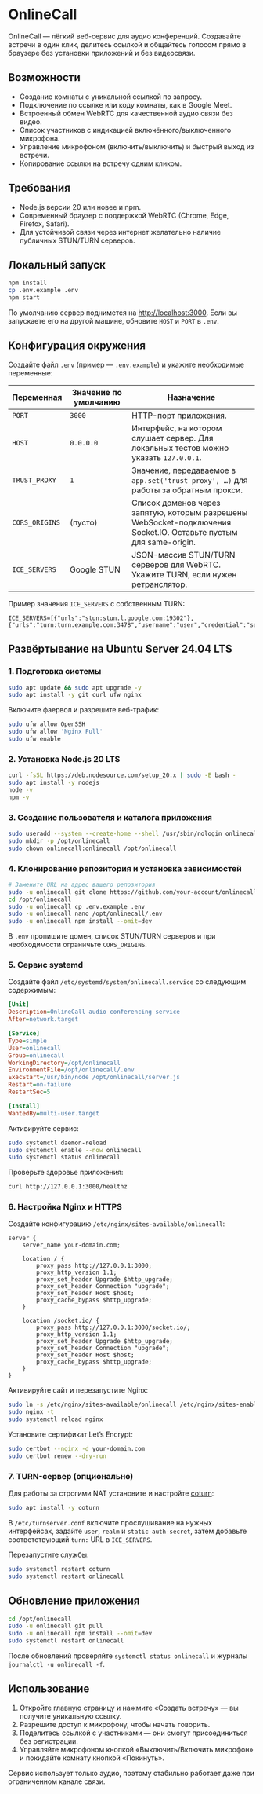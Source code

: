 # OnlineCall

OnlineCall — лёгкий веб-сервис для аудио конференций. Создавайте встречи в один клик, делитесь ссылкой и общайтесь голосом прямо в браузере без установки приложений и без видеосвязи.

## Возможности

- Создание комнаты с уникальной ссылкой по запросу.
- Подключение по ссылке или коду комнаты, как в Google Meet.
- Встроенный обмен WebRTC для качественной аудио связи без видео.
- Список участников с индикацией включённого/выключенного микрофона.
- Управление микрофоном (включить/выключить) и быстрый выход из встречи.
- Копирование ссылки на встречу одним кликом.

## Требования

- Node.js версии 20 или новее и npm.
- Современный браузер с поддержкой WebRTC (Chrome, Edge, Firefox, Safari).
- Для устойчивой связи через интернет желательно наличие публичных STUN/TURN серверов.

## Локальный запуск

```bash
npm install
cp .env.example .env
npm start
```

По умолчанию сервер поднимется на [http://localhost:3000](http://localhost:3000). Если вы запускаете его на другой машине, обновите `HOST` и `PORT` в `.env`.

## Конфигурация окружения

Создайте файл `.env` (пример — `.env.example`) и укажите необходимые переменные:

| Переменная | Значение по умолчанию | Назначение |
| --- | --- | --- |
| `PORT` | `3000` | HTTP-порт приложения. |
| `HOST` | `0.0.0.0` | Интерфейс, на котором слушает сервер. Для локальных тестов можно указать `127.0.0.1`. |
| `TRUST_PROXY` | `1` | Значение, передаваемое в `app.set('trust proxy', …)` для работы за обратным прокси. |
| `CORS_ORIGINS` | (пусто) | Список доменов через запятую, которым разрешены WebSocket-подключения Socket.IO. Оставьте пустым для same-origin. |
| `ICE_SERVERS` | Google STUN | JSON-массив STUN/TURN серверов для WebRTC. Укажите TURN, если нужен ретранслятор. |

Пример значения `ICE_SERVERS` c собственным TURN:

```env
ICE_SERVERS=[{"urls":"stun:stun.l.google.com:19302"},{"urls":"turn:turn.example.com:3478","username":"user","credential":"secret"}]
```

## Развёртывание на Ubuntu Server 24.04 LTS

### 1. Подготовка системы

```bash
sudo apt update && sudo apt upgrade -y
sudo apt install -y git curl ufw nginx
```

Включите фаервол и разрешите веб-трафик:

```bash
sudo ufw allow OpenSSH
sudo ufw allow 'Nginx Full'
sudo ufw enable
```

### 2. Установка Node.js 20 LTS

```bash
curl -fsSL https://deb.nodesource.com/setup_20.x | sudo -E bash -
sudo apt install -y nodejs
node -v
npm -v
```

### 3. Создание пользователя и каталога приложения

```bash
sudo useradd --system --create-home --shell /usr/sbin/nologin onlinecall
sudo mkdir -p /opt/onlinecall
sudo chown onlinecall:onlinecall /opt/onlinecall
```

### 4. Клонирование репозитория и установка зависимостей

```bash
# Замените URL на адрес вашего репозитория
sudo -u onlinecall git clone https://github.com/your-account/onlinecall.git /opt/onlinecall
cd /opt/onlinecall
sudo -u onlinecall cp .env.example .env
sudo -u onlinecall nano /opt/onlinecall/.env
sudo -u onlinecall npm install --omit=dev
```

В `.env` пропишите домен, список STUN/TURN серверов и при необходимости ограничьте `CORS_ORIGINS`.

### 5. Сервис systemd

Создайте файл `/etc/systemd/system/onlinecall.service` со следующим содержимым:

```ini
[Unit]
Description=OnlineCall audio conferencing service
After=network.target

[Service]
Type=simple
User=onlinecall
Group=onlinecall
WorkingDirectory=/opt/onlinecall
EnvironmentFile=/opt/onlinecall/.env
ExecStart=/usr/bin/node /opt/onlinecall/server.js
Restart=on-failure
RestartSec=5

[Install]
WantedBy=multi-user.target
```

Активируйте сервис:

```bash
sudo systemctl daemon-reload
sudo systemctl enable --now onlinecall
sudo systemctl status onlinecall
```

Проверьте здоровье приложения:

```bash
curl http://127.0.0.1:3000/healthz
```

### 6. Настройка Nginx и HTTPS

Создайте конфигурацию `/etc/nginx/sites-available/onlinecall`:

```nginx
server {
    server_name your-domain.com;

    location / {
        proxy_pass http://127.0.0.1:3000;
        proxy_http_version 1.1;
        proxy_set_header Upgrade $http_upgrade;
        proxy_set_header Connection "upgrade";
        proxy_set_header Host $host;
        proxy_cache_bypass $http_upgrade;
    }

    location /socket.io/ {
        proxy_pass http://127.0.0.1:3000/socket.io/;
        proxy_http_version 1.1;
        proxy_set_header Upgrade $http_upgrade;
        proxy_set_header Connection "upgrade";
        proxy_set_header Host $host;
        proxy_cache_bypass $http_upgrade;
    }
}
```

Активируйте сайт и перезапустите Nginx:

```bash
sudo ln -s /etc/nginx/sites-available/onlinecall /etc/nginx/sites-enabled/onlinecall
sudo nginx -t
sudo systemctl reload nginx
```

Установите сертификат Let’s Encrypt:

```bash
sudo certbot --nginx -d your-domain.com
sudo certbot renew --dry-run
```

### 7. TURN-сервер (опционально)

Для работы за строгими NAT установите и настройте [coturn](https://github.com/coturn/coturn):

```bash
sudo apt install -y coturn
```

В `/etc/turnserver.conf` включите прослушивание на нужных интерфейсах, задайте `user`, `realm` и `static-auth-secret`, затем добавьте соответствующий `turn:` URL в `ICE_SERVERS`.

Перезапустите службы:

```bash
sudo systemctl restart coturn
sudo systemctl restart onlinecall
```

## Обновление приложения

```bash
cd /opt/onlinecall
sudo -u onlinecall git pull
sudo -u onlinecall npm install --omit=dev
sudo systemctl restart onlinecall
```

После обновлений проверяйте `systemctl status onlinecall` и журналы `journalctl -u onlinecall -f`.

## Использование

1. Откройте главную страницу и нажмите «Создать встречу» — вы получите уникальную ссылку.
2. Разрешите доступ к микрофону, чтобы начать говорить.
3. Поделитесь ссылкой с участниками — они смогут присоединиться без регистрации.
4. Управляйте микрофоном кнопкой «Выключить/Включить микрофон» и покидайте комнату кнопкой «Покинуть».

Сервис использует только аудио, поэтому стабильно работает даже при ограниченном канале связи.
